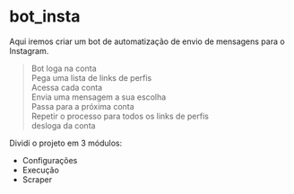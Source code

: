 # bot_insta

Aqui iremos criar um bot de automatização de envio de mensagens para o Instagram.

> Bot loga na conta  
> Pega uma lista de links de perfis  
> Acessa cada conta  
> Envia uma mensagem a sua escolha  
> Passa para a próxima conta  
> Repetir o processo para todos os links de perfis  
> desloga da conta


Dividi o projeto em 3 módulos:
- Configurações
- Execução
- Scraper
